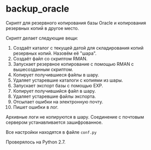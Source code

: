 backup_oracle
=============

Скрипт для резервного копирования базы Oracle и копирования резервных копий в другое место. 

Скрипт делает следующие вещи:
 1. Создаёт каталог с текущей датой для складирования копий резервных копий. Назовём её "шара".
 2. Создаёт файл со скриптом RMAN.
 3. Запускает резервное копирование с помощью RMAN с вышесозданным скриптом.
 4. Копирует получившиеся файлы в шару.
 5. Удаляет устаревшие каталоги с копиями из шары.
 6. Запускает экспорт базы с помощью EXP.
 7. Копирует получившийся файл в шару.
 8. Удаляет устаревшие файлы экспорта.
 9. Отсылает ошибки на электронную почту.
 10. Пишет ошибки в лог.


Архивные логи не копируются в шару. Соединение с почтовым сервером устанавливается зашифрованное.

Все настройки находятся в файле `conf.py`

Проверялось на Python 2.7.
